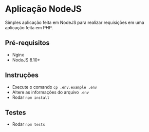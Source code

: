 # Aplicação NodeJS
Simples aplicação feita em NodeJS para realizar requisições em uma aplicação feita em PHP.

 ## Pré-requisitos
 - Nginx
 - NodeJS 8.10+

## Instruções

 - Execute o comando `cp .env.example .env`
 - Altere as informações do arquivo `.env`
 - Rodar `npm install`
 
## Testes

- Rodar `npm tests`

